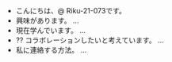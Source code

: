 - こんにちは、@ Riku-21-073です。
- 興味があります。 ...
- 現在学んでいます。 ...
- ⁇ コラボレーションしたいと考えています。 ...
- 私に連絡する方法。 ...

<!---
Riku-21-073 / Riku-21-073は、GitHubプロファイルに「README.md」(このファイル)が表示されるため、 ⁇ 特別な ⁇ リポジトリです。.
プレビューリンクをクリックして、変更を確認できます。.
--->
